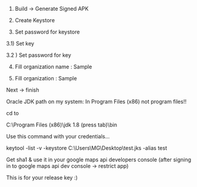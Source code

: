 1) Build -> Generate Signed APK

2) Create Keystore

3) Set password for keystore

3.1) Set key  

3.2 ) Set password for key

4) Fill organization name : Sample

5) Fill organization : Sample


Next -> finish

Oracle JDK path on my system: In Program Files (x86) not program files!!

cd to 

C:\Program Files (x86)\jdk 1.8 (press tab)\bin

Use this command with your credentials...

keytool -list -v -keystore C:\Users\MG\Desktop\test.jks -alias test

Get sha1 & use it in your google maps api developers console (after signing in to google maps api dev console -> restrict app)

This is for your release key :)


